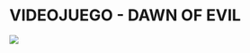 # VIDEOJUEGO - DAWN OF EVIL

![](https://github.com/Shark7EnzoCamargo/Videojuego-RPG/blob/master/image.png)
